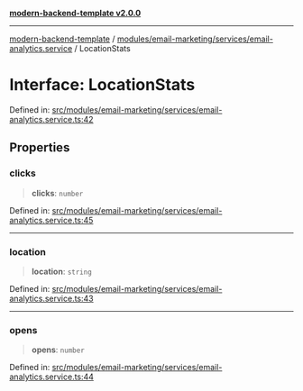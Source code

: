 [**modern-backend-template v2.0.0**](../../../../../README.md)

***

[modern-backend-template](../../../../../modules.md) / [modules/email-marketing/services/email-analytics.service](../README.md) / LocationStats

# Interface: LocationStats

Defined in: [src/modules/email-marketing/services/email-analytics.service.ts:42](https://github.com/maemreyo/saas-4cus-nodejs/blob/2a5b3f3aa11335dfa561e80e1feabb8e6084261e/src/modules/email-marketing/services/email-analytics.service.ts#L42)

## Properties

### clicks

> **clicks**: `number`

Defined in: [src/modules/email-marketing/services/email-analytics.service.ts:45](https://github.com/maemreyo/saas-4cus-nodejs/blob/2a5b3f3aa11335dfa561e80e1feabb8e6084261e/src/modules/email-marketing/services/email-analytics.service.ts#L45)

***

### location

> **location**: `string`

Defined in: [src/modules/email-marketing/services/email-analytics.service.ts:43](https://github.com/maemreyo/saas-4cus-nodejs/blob/2a5b3f3aa11335dfa561e80e1feabb8e6084261e/src/modules/email-marketing/services/email-analytics.service.ts#L43)

***

### opens

> **opens**: `number`

Defined in: [src/modules/email-marketing/services/email-analytics.service.ts:44](https://github.com/maemreyo/saas-4cus-nodejs/blob/2a5b3f3aa11335dfa561e80e1feabb8e6084261e/src/modules/email-marketing/services/email-analytics.service.ts#L44)

